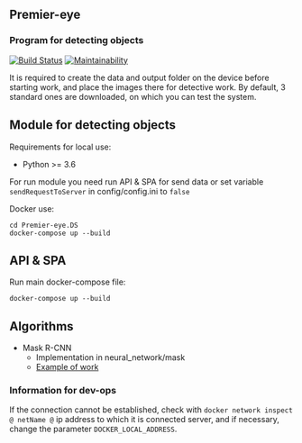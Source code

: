 


## Premier-eye
### Program for detecting objects

[![Build Status](https://travis-ci.org/Sapfir0/web-premier-eye.svg?branch=master)](https://travis-ci.org/Sapfir0/web-premier-eye)
[![Maintainability](https://api.codeclimate.com/v1/badges/ef55c9ea14c7f84c57ef/maintainability)](https://codeclimate.com/github/Sapfir0/premier-eye/maintainability)

It is required to create the data and output folder on the device before starting work, and place the images there for detective work.
By default, 3 standard ones are downloaded, on which you can test the system.


## Module for detecting objects

Requirements for local use:
- Python >= 3.6

For run module you need run API & SPA for send data or set 
variable `sendRequestToServer` in config/config.ini to `false`

Docker use:

    cd Premier-eye.DS
    docker-compose up --build

## API & SPA

Run main docker-compose file:

    docker-compose up --build



## Algorithms

* Mask R-CNN
    * Implementation in neural_network/mask
    * [Example of work](https://yadi.sk/d/TgdGg0hRAFxS8g)

 


### Information for dev-ops

If the connection cannot be established, check with `docker network inspect @ netName @` ip address to which it is connected
server, and if necessary, change the parameter `DOCKER_LOCAL_ADDRESS`.